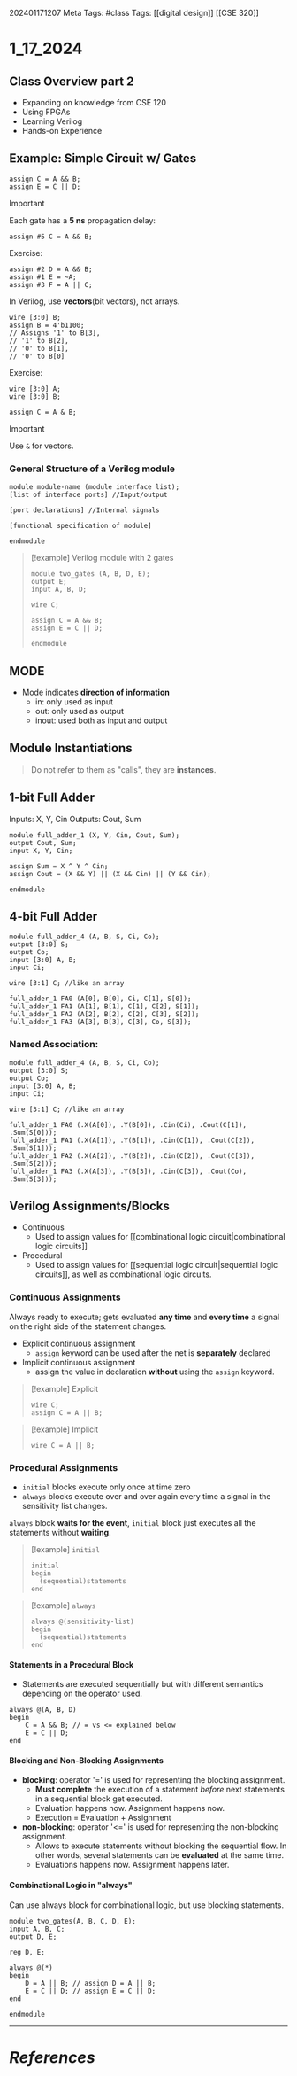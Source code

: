 202401171207
Meta Tags: #class 
Tags: [[digital design]] [[CSE 320]]

# 1_17_2024

## Class Overview part 2

- Expanding on knowledge from CSE 120
- Using FPGAs
- Learning Verilog
- Hands-on Experience

## Example: Simple Circuit w/ Gates

```
assign C = A && B;
assign E = C || D;
```

>[!important]
>Each gate has a **5 ns** propagation delay:

```
assign #5 C = A && B;
```

Exercise:

```
assign #2 D = A && B;
assign #1 E = ~A;
assign #3 F = A || C;
```

In Verilog, use **vectors**(bit vectors), not arrays.

```
wire [3:0] B;
assign B = 4'b1100;
// Assigns '1' to B[3], 
// '1' to B[2], 
// '0' to B[1], 
// '0' to B[0]
```

Exercise:

```
wire [3:0] A;
wire [3:0] B;

assign C = A & B;
```

>[!important]
>Use `&` for vectors.

### General Structure of a Verilog module

```
module module-name (module interface list);
[list of interface ports] //Input/output

[port declarations] //Internal signals

[functional specification of module]

endmodule
```

>[!example] Verilog module with 2 gates
>```
>module two_gates (A, B, D, E);
>output E;
>input A, B, D;
>
>wire C;
>
>assign C = A && B;
>assign E = C || D;
>
>endmodule
>```

## MODE

- Mode indicates **direction of information**
	- in: only used as input
	- out: only used as output
	- inout: used both as input and output

## Module Instantiations

> Do not refer to them as "calls", they are **instances**.

## 1-bit Full Adder

Inputs: X, Y, Cin
Outputs: Cout, Sum

```
module full_adder_1 (X, Y, Cin, Cout, Sum);
output Cout, Sum;
input X, Y, Cin;

assign Sum = X ^ Y ^ Cin;
assign Cout = (X && Y) || (X && Cin) || (Y && Cin);

endmodule
```

## 4-bit Full Adder

```
module full_adder_4 (A, B, S, Ci, Co);
output [3:0] S;
output Co;
input [3:0] A, B;
input Ci;

wire [3:1] C; //like an array

full_adder_1 FA0 (A[0], B[0], Ci, C[1], S[0]);
full_adder_1 FA1 (A[1], B[1], C[1], C[2], S[1]);
full_adder_1 FA2 (A[2], B[2], C[2], C[3], S[2]);
full_adder_1 FA3 (A[3], B[3], C[3], Co, S[3]);
```

### Named Association:

```
module full_adder_4 (A, B, S, Ci, Co);
output [3:0] S;
output Co;
input [3:0] A, B;
input Ci;

wire [3:1] C; //like an array

full_adder_1 FA0 (.X(A[0]), .Y(B[0]), .Cin(Ci), .Cout(C[1]), .Sum(S[0]));
full_adder_1 FA1 (.X(A[1]), .Y(B[1]), .Cin(C[1]), .Cout(C[2]), .Sum(S[1]));
full_adder_1 FA2 (.X(A[2]), .Y(B[2]), .Cin(C[2]), .Cout(C[3]), .Sum(S[2]));
full_adder_1 FA3 (.X(A[3]), .Y(B[3]), .Cin(C[3]), .Cout(Co), .Sum(S[3]));
```

## Verilog Assignments/Blocks

- Continuous
	- Used to assign values for [[combinational logic circuit|combinational logic circuits]]
- Procedural
	- Used to assign values for [[sequential logic circuit|sequential logic circuits]], as well as combinational logic circuits.
### Continuous Assignments

Always ready to execute; gets evaluated **any time** and **every time** a signal on the right side of the statement changes.

- Explicit continuous assignment
	- `assign` keyword can be used after the net is **separately** declared
- Implicit continuous assignment
	- assign the value in declaration **without** using the `assign` keyword.

>[!example] Explicit
>```
>wire C;
>assign C = A || B;
>```

>[!example] Implicit
>```
>wire C = A || B;
>```

### Procedural Assignments

- `initial` blocks execute only once at time zero
- `always` blocks execute over and over again every time a signal in the sensitivity list changes.

`always` block **waits for the event**, `initial` block just executes all the statements without **waiting**. 

>[!example] `initial`
>```
>initial
>begin
>	(sequential)statements
>end
>```

>[!example] `always`
>```
>always @(sensitivity-list)
>begin
>	(sequential)statements
>end
>```

#### Statements in a Procedural Block

- Statements are executed sequentially but with different semantics depending on the operator used.

```
always @(A, B, D)
begin
	C = A && B; // = vs <= explained below
	E = C || D;
end
```

#### Blocking and Non-Blocking Assignments

- **blocking**: operator '=' is used for representing the blocking assignment.
	- **Must complete** the execution of a statement *before* next statements in a sequential block get executed.
	- Evaluation happens now. Assignment happens now.
	- Execution = Evaluation + Assignment
- **non-blocking**: operator '<=' is used for representing the non-blocking assignment.
	- Allows to execute statements without blocking the sequential flow. In other words, several statements can be **evaluated** at the same time.
	- Evaluations happens now. Assignment happens later.

#### Combinational Logic in "always"

Can use always block for combinational logic, but use blocking statements.

```
module two_gates(A, B, C, D, E);
input A, B, C;
output D, E;

reg D, E;

always @(*)
begin
	D = A || B; // assign D = A || B;
	E = C || D; // assign E = C || D;
end

endmodule
```









---
# *References*